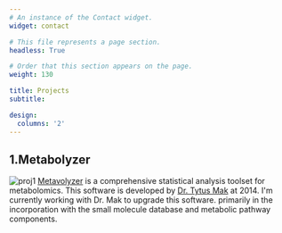 ```yaml
---
# An instance of the Contact widget.
widget: contact

# This file represents a page section.
headless: True

# Order that this section appears on the page.
weight: 130

title: Projects
subtitle: 

design:
  columns: '2'
---
```

## 1.Metabolyzer
![proj1](https://70dd5624-a-2c287e75-s-sites.googlegroups.com/a/georgetown.edu/fornace-lab-informatics/home/metabolyzer/logo.png?attachauth=ANoY7coSMn-Uey_SwpD0krtc0fGYazPa-_DFlY5DwXv9_hoA0Is2oSqo4NdqpPYIegWnS_RsxMMMkG6zkh-LVJB7PWMNCXb-D7ZcHLfkS9UgOSw8ArDixSFFLs9jZjNNKlCYUOQXRrReqbfkbHRfLoLSoxVUbkVhWxzEjVvrUIO4lUe-YeXkrAFW4Jk0Sfpl8JLTjZPrWtjtQM8IZhOx47PCqnEuDOPRw4NbAWo_3nPftcSB_4FjMKKK_TNNOErulZtQwMs3-aA_&attredirects=0)
[Metavolyzer](https://sites.google.com/a/georgetown.edu/fornace-lab-informatics/home/metabolyzer) is a comprehensive statistical analysis toolset for metabolomics. This software is developed by [Dr. Tytus Mak](https://www.nist.gov/blogs/taking-measure/authors/tytus-mak) at 2014. I'm currently working with Dr. Mak to upgrade this software. primarily in the incorporation with the small molecule database and metabolic pathway components.
